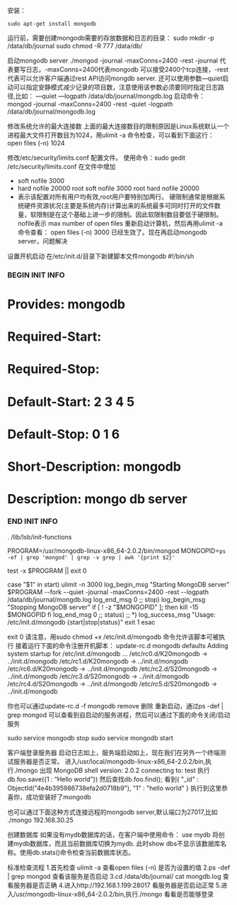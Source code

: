 安装：

    sudo apt-get install mongodb

运行前，需要创建mongodb需要的存放数据和日志的目录：
sudo mkdir -p /data/db/journal
sudo chmod -R 777 /data/db/

启动mongodb server
./mongod -journal -maxConns=2400 -rest
-journal 代表要写日志，-maxConns=2400代表mongodb 可以接受2400个tcp连接，-rest代表可以允许客户端通过rest API访问mongdb server.
还可以使用参数—quiet启动可以指定安静模式减少记录的项目数，注意使用该参数必须要同时指定日志路径,比如：
—quiet —logpath /data/db/journal/mongdb.log
启动命令：
mongod -journal -maxConns=2400 -rest -quiet -logpath /data/db/journal/mongodb.log

修改系统允许的最大连接数
上面的最大连接数目的限制原因是Linux系统默认一个进程最大文件打开数目为1024，用ulimit -a 命令检查，可以看到下面这行：
open files                      (-n) 1024

修改/etc/security/limits.conf 配置文件。
使用命令：sudo gedit /etc/security/limits.conf
在文件中增加
* soft nofile 3000
* hard nofile 20000
  root soft nofile 3000
  root hard nofile 20000
* 表示该配置对所有用户均有效,root用户要特别加两行。
  硬限制通常是根据系统硬件资源状况(主要是系统内存)计算出来的系统最多可同时打开的文件数量，软限制是在这个基础上进一步的限制。因此软限制数目要低于硬限制。
  nofile表示 max number of open files
  重新启动计算机，然后再用ulimit -a 命令查看：
  open files                      (-n) 3000
  已经生效了。现在再启动mongodb server，问题解决

设置开机启动
在/etc/init.d/目录下新建脚本文件mongodb
#!/bin/sh 

### BEGIN INIT INFO 
# Provides: mongodb 
# Required-Start: 
# Required-Stop: 
# Default-Start: 2 3 4 5 
# Default-Stop: 0 1 6 
# Short-Description: mongodb 
# Description: mongo db server 
### END INIT INFO 

. /lib/lsb/init-functions 

PROGRAM=/usr/mongodb-linux-x86_64-2.0.2/bin/mongod 
MONGOPID=`ps -ef | grep 'mongod' | grep -v grep | awk '{print $2}'` 

test -x $PROGRAM || exit 0 

case "$1" in 
start) 
ulimit -n 3000 
log_begin_msg "Starting MongoDB server" 
$PROGRAM --fork --quiet -journal -maxConns=2400 -rest --logpath /data/db/journal/mongdb.log 
log_end_msg 0 
;; 
stop) 
log_begin_msg "Stopping MongoDB server" 
if [ ! -z "$MONGOPID" ]; then 
kill -15 $MONGOPID 
fi 
log_end_msg 0 
;; 
status) 
;; 
*) 
log_success_msg "Usage: /etc/init.d/mongodb {start|stop|status}" 
exit 1 
esac 

exit 0
请注意，用sudo chmod +x /etc/init.d/mongodb 命令允许该脚本可被执行
接着运行下面的命令注册开机脚本：
update-rc.d mongodb defaults
  Adding system startup for /etc/init.d/mongodb ...
    /etc/rc0.d/K20mongodb -> ../init.d/mongodb
    /etc/rc1.d/K20mongodb -> ../init.d/mongodb
    /etc/rc6.d/K20mongodb -> ../init.d/mongodb
    /etc/rc2.d/S20mongodb -> ../init.d/mongodb
    /etc/rc3.d/S20mongodb -> ../init.d/mongodb
    /etc/rc4.d/S20mongodb -> ../init.d/mongodb
    /etc/rc5.d/S20mongodb -> ../init.d/mongodb

你也可以通过update-rc.d -f mongodb remove 删除
重新启动，通过ps -def | grep mongod 可以查看到自启动的服务进程，然后可以通过下面的命令关闭/启动服务

sudo service mongodb stop
sudo service mongodb start

客户端登录服务器
启动日志如上，服务端启动如上，现在我们在另外一个终端测试服务器是否正常。
进入/usr/local/mongodb-linux-x86_64-2.0.2/bin,执行./mongo
出现
MongoDB shell version: 2.0.2
connecting to: test
执行db.foo.save({1 : “Hello world”})
然后查找db.foo.find();
看到{ "_id" : ObjectId("4e4b395986738efa2d0718b9"), "1" : "hello world" }
执行到这里恭喜你，成功安装好了mongodb

也可以通过下面这种方式连接远程的mongodb server,默认端口为27017,比如
./mongo 192.168.30.25

创建数据库
如果没有mydb数据库的话，在客户端中使用命令：
use mydb
将创建mydb数据库，而且当前数据库切换为mydb.
此时show dbs不显示该数据库名称。使用db.stats()命令检查当前数据库状态。

标准检查流程
1.首先检查 ulimit -a
查看open files (-n) 是否为设置的值
2.ps -def | grep mongod
查看该服务是否启动
3.cd /data/db/journal/
cat mongdb.log
查看服务器是否正确
4.进入http://192.168.1.199:28017
看服务器是否启动正常
5.进入/usr/mongodb-linux-x86_64-2.0.2/bin,执行./mongo
看看是否能够登录